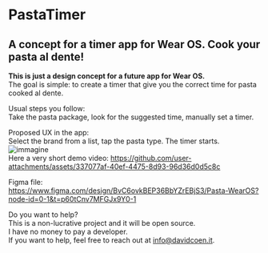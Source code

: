# PastaTimer
## A concept for a timer app for Wear OS. Cook your pasta al dente!

**This is just a design concept for a future app for Wear OS.**
<br>The goal is simple: to create a timer that give you the correct time for pasta cooked al dente.


Usual steps you follow:
<br>Take the pasta package, look for the suggested time, manually set a timer.

Proposed UX in the app:
<br>Select the brand from a list, tap the pasta type. The timer starts.
![immagine](https://github.com/user-attachments/assets/3ca98788-7e38-4dd5-85f5-4ab7021c376d)
<br>Here a very short demo video:
https://github.com/user-attachments/assets/337077af-40ef-4475-8d93-96d36d0d5c8c

Figma file: https://www.figma.com/design/BvC6ovkBEP36BbYZrEBjS3/Pasta-WearOS?node-id=0-1&t=p60tCnv7MFGJx9Y0-1

Do you want to help?
<br>This is a non-lucrative project and it will be open source.
<br>I have no money to pay a developer.
<br>If you want to help, feel free to reach out at info@davidcoen.it.
